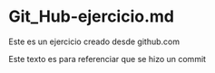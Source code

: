 # Git_Hub-ejercicio.md
Este es un ejercicio creado desde github.com

Este texto es para referenciar que se hizo un commit
